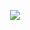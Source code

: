 <p align="center">
<img src="https://user-images.githubusercontent.com/53242511/82916426-68076c00-9f48-11ea-9d79-c023932c5af0.jpeg">
</p> 
